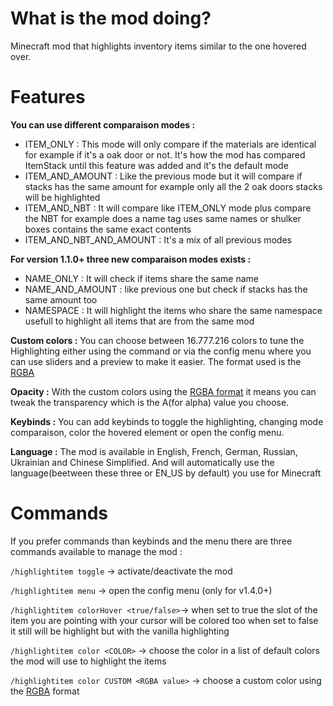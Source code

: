 # What is the mod doing?

Minecraft mod that highlights inventory items similar to the one hovered over.

# Features

**You can use different comparaison modes :**
 - ITEM_ONLY : This mode will only compare if the materials are identical for example if it's a oak door or not. It's how the mod has compared ItemStack until this feature was added and it's the default mode
 - ITEM_AND_AMOUNT : Like the previous mode but it will compare if stacks has the same amount for example only all the 2 oak doors stacks will be highlighted
 - ITEM_AND_NBT : It will compare like ITEM_ONLY mode plus compare the NBT for example does a name tag uses same names or shulker boxes contains the same exact contents
 - ITEM_AND_NBT_AND_AMOUNT : It's a mix of all previous modes

**For version 1.1.0+ three new comparaison modes exists :**
- NAME_ONLY : It will check if items share the same name 
- NAME_AND_AMOUNT : like previous one but check if stacks has the same amount too
- NAMESPACE : It will highlight the items who share the same namespace usefull to highlight all items that are from the same mod

**Custom colors :**
You can choose between 16.777.216 colors to tune the Highlighting either using the command or via the config menu where you can use sliders and a preview to make it easier. The format used is the [RGBA](https://en.wikipedia.org/wiki/RGBA_color_model)

**Opacity :**
With the custom colors using the [RGBA format](https://en.wikipedia.org/wiki/RGBA_color_model) it means you can tweak the transparency which is the A(for alpha) value you choose. 

**Keybinds :**
You can add keybinds to toggle the highlighting, changing mode comparaison, color the hovered element or open the config menu. 

**Language :**
The mod is available in English, French, German, Russian, Ukrainian and Chinese Simplified. And will automatically use the language(beetween these three or EN_US by default) you use for Minecraft

# Commands 

If you prefer commands than keybinds and the menu there are three commands available to manage the mod :

```/highlightitem toggle``` -> activate/deactivate the mod 

```/highlightitem menu``` -> open the config menu (only for v1.4.0+)

```/highlightitem colorHover <true/false>```-> when set to true the slot of the item you are pointing with your cursor will be colored too when set to false it still will be highlight but with the vanilla highlighting

```/highlightitem color <COLOR>``` -> choose the color in a list of default colors the mod will use to highlight the items

```/highlightitem color CUSTOM <RGBA value>``` -> choose a custom color using the [RGBA](https://en.wikipedia.org/wiki/RGBA_color_model) format
